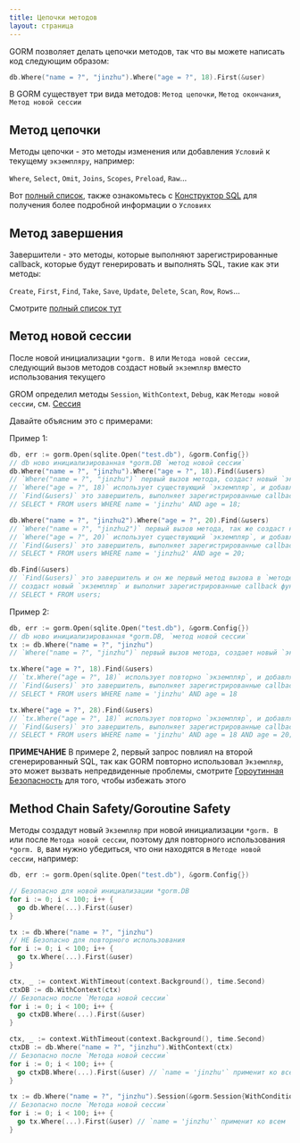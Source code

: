 ```yaml
---
title: Цепочки методов
layout: страница
---
```


GORM позволяет делать цепочки методов, так что вы можете написать код следующим образом:

```go
db.Where("name = ?", "jinzhu").Where("age = ?", 18).First(&user)
```

В GORM существует три вида методов: `Метод цепочки`, `Метод окончания`, `Метод новой сессии`

## Метод цепочки

Методы цепочки - это методы изменения или добавления `Условий` к текущему `экземпляру`, например:

`Where`, `Select`, `Omit`, `Joins`, `Scopes`, `Preload`, `Raw`...

Вот [полный список](https://github.com/go-gorm/gorm/blob/master/chainable_api.go), также ознакомьтесь с [Конструктор SQL](sql_builder.html) для получения более подробной информации о `Условиях`

## Метод завершения

Завершители - это методы, которые выполняют зарегистрированные callback, которые будут генерировать и выполнять SQL, такие как эти методы:

`Create`, `First`, `Find`, `Take`, `Save`, `Update`, `Delete`, `Scan`, `Row`, `Rows`...

Смотрите [полный список тут](https://github.com/go-gorm/gorm/blob/master/finisher_api.go)

## Метод новой сессии

После новой инициализации `*gorm. B` или `Метода новой сессии`, следующий вызов методов создаст новый `экземпляр` вместо использования текущего

GROM определил методы `Session`, `WithContext`, `Debug`, как `Методы новой сессии`, см. [Сессия](session.html)

Давайте объясним это с примерами:

Пример 1:

```go
db, err := gorm.Open(sqlite.Open("test.db"), &gorm.Config{})
// db ново инициализированная *gorm.DB `метод новой сессии`
db.Where("name = ?", "jinzhu").Where("age = ?", 18).Find(&users)
// `Where("name = ?", "jinzhu")` первый вызов метода, создаст новый `экземпляр`
// `Where("age = ?", 18)` использует существующий `экземпляр`, и добавляет к нему условия
// `Find(&users)` это завершитель, выполняет зарегистрированные callback функции, генерирует и выполняет SQL
// SELECT * FROM users WHERE name = 'jinzhu' AND age = 18;

db.Where("name = ?", "jinzhu2").Where("age = ?", 20).Find(&users)
// `Where("name = ?", "jinzhu2")` первый вызов метода, так же создаст новый `экземпляр`
// `Where("age = ?", 20)` использует существующий `экземпляр`, и добавляет к нему условия
// `Find(&users)` это завершитель, выполняет зарегистрированные callback функции, генерирует и выполняет SQL
// SELECT * FROM users WHERE name = 'jinzhu2' AND age = 20;

db.Find(&users)
// `Find(&users)` это завершитель и он же первый метод вызова в `методе новой сессии` `*gorm.DB`
// создаст новый `экземпляр` и выполнит зарегистрированные callback функции, генерирует и выполняет SQL
// SELECT * FROM users;
```

Пример 2:

```go
db, err := gorm.Open(sqlite.Open("test.db"), &gorm.Config{})
// db ново инициализированная *gorm.DB, `метод новой сессии`
tx := db.Where("name = ?", "jinzhu")
// `Where("name = ?", "jinzhu")` первый вызов метода, создает новый `экземпляр` и добавляет условия

tx.Where("age = ?", 18).Find(&users)
// `tx.Where("age = ?", 18)` использует повторно `экземпляр`, и добавляет условия
// `Find(&users)` это завершитель, выполняет зарегистрированные callback функции, генерирует и выполняет SQL
// SELECT * FROM users WHERE name = 'jinzhu' AND age = 18

tx.Where("age = ?", 28).Find(&users)
// `tx.Where("age = ?", 18)` использует повторно `экземпляр`, и добавляет условия
// `Find(&users)` это завершитель, выполняет зарегистрированные callback функции, генерирует и выполняет SQL
// SELECT * FROM users WHERE name = 'jinzhu' AND age = 18 AND age = 20;
```

**ПРИМЕЧАНИЕ** В примере 2, первый запрос повлиял на второй сгенерированный SQL, так как GORM повторно использовал `Экземпляр`, это может вызвать непредвиденные проблемы, смотрите [Гороутинная Безопасность](#goroutine_safe) для того, чтобы избежать этого

## <span id="goroutine_safe">Method Chain Safety/Goroutine Safety</span>

Методы создадут новый `Экземпляр` при новой инициализации `*gorm. B` или после `Метода новой сессии`, поэтому для повторного использования `*gorm. B`, вам нужно убедиться, что они находятся в `Методе новой сессии`, например:

```go
db, err := gorm.Open(sqlite.Open("test.db"), &gorm.Config{})

// Безопасно для новой инициализации *gorm.DB
for i := 0; i < 100; i++ {
  go db.Where(...).First(&user)
}

tx := db.Where("name = ?", "jinzhu")
// НЕ Безопасно для повторного использования
for i := 0; i < 100; i++ {
  go tx.Where(...).First(&user)
}

ctx, _ := context.WithTimeout(context.Background(), time.Second)
ctxDB := db.WithContext(ctx)
// Безопасно после `Метода новой сессии`
for i := 0; i < 100; i++ {
  go ctxDB.Where(...).First(&user)
}

ctx, _ := context.WithTimeout(context.Background(), time.Second)
ctxDB := db.Where("name = ?", "jinzhu").WithContext(ctx)
// Безопасно после `Метода новой сессии`
for i := 0; i < 100; i++ {
  go ctxDB.Where(...).First(&user) // `name = 'jinzhu'` применит ко всем
}

tx := db.Where("name = ?", "jinzhu").Session(&gorm.Session{WithConditions: true})
// Безопасно после `Метода новой сессии`
for i := 0; i < 100; i++ {
  go tx.Where(...).First(&user) // `name = 'jinzhu'` применит ко всем
}
```
